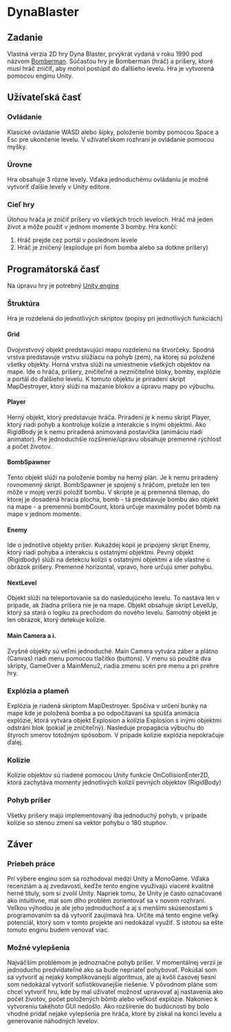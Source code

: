 # DynaBlaster

## Zadanie

Vlastná verzia 2D hry Dyna Blaster, prvýkrát vydaná v roku 1990 pod názvom [Bomberman](https://www.youtube.com/watch?v=VWyTDXFPC84). Súčasťou hry je Bomberman (hráč) a príšery, ktoré musí hráč zničiť, aby mohol postúpiť do ďalšieho levelu. Hra je vytvorená pomocou enginu Unity.

## Užívateľská časť

### Ovládanie

Klasické ovládanie WASD alebo šípky, položenie bomby pomocou Space a Esc pre ukončenie levelu. V užívateľskom rozhraní je ovládanie pomocou myšky.

### Úrovne

Hra obsahuje 3 rôzne levely. Vďaka jednoduchému ovládaniu je možné vytvoriť ďalšie levely v Unity editore.

### Cieľ hry

Úlohou hráča je zničiť príšery vo všetkých troch leveloch. Hráč má jeden život a môže použiť v jednom momente 3 bomby.
Hra končí:
1.  Hráč prejde cez portál v poslednom levele
2.  Hráč je zničený (exploduje pri ňom bomba alebo sa dotkne príšery)

## Programátorská časť

Na úpravu hry je potrebný [Unity engine](https://unity3d.com/get-unity/download)

### Štruktúra

Hra je rozdelená do jednotlivých skriptov (popisy pri jednotlivých funkciách)

#### Grid

Dvojvrstvový objekt predstavujúci mapu rozdelenú na štvorčeky. Spodná vrstva predstavuje vrstvu slúžiacu na pohyb (zem), na ktorej sú položené všetky objekty. Horná vrstva slúži na umiestnenie všetkých objektov na mape. Ide o hráča, príšery, zničiteľné a nezničiteľné bloky, bomby, explózie a portál do ďalšieho levelu. K tomuto objektu je priradení skript MapDestroyer, ktorý slúži na mazanie blokov a úpravu mapy po výbuchu.

#### Player

Herný objekt, ktorý predstavuje hráča. Priradení je k nemu skript Player, ktorý riadi pohyb a kontroluje kolízie a interakcie s inými objektmi. Ako RigidBody je k nemu priradená animovaná postavička (animáciu riadi animator). Pre jednoduchšie rozšírenie/úpravu obsahuje premenné rýchlosť a počet životov.

#### BombSpawner

Tento objekt slúži na položenie bomby na herný plán. Je k nemu priradený rovnomenný skript. BombSpawner je spojený s hráčom, pretože len ten môže v mojej verzií položiť bombu. V skripte je aj premenná tilemap, do ktorej je dosadená hracia plocha, bomb  - tá predstavuje bombu ako objekt na mape -  a premennú bombCount, ktorá určuje maximálny počet bômb na mape v jednom momente.

#### Enemy

Ide o jednotlivé objekty príšer. Kukaždej kópii je pripojený skript Enemy, ktorý riadi pohyba a interakciu s ostatnými objektmi. Pevný objekt (Rigidbody) slúži na detekciu kolízii s ostatnými objektmi a ide vlastne o obrázok príšery. Premenné horizontal, vpravo, hore určujú smer pohybu.

#### NextLevel

Objekt slúži na teleportovanie sa do nasledujúceho levelu. To nastáva len v prípade, ak žiadna príšera nie je na mape. Objekt obsahuje skript LevelUp, ktorý sa stará o logiku za prechodom do nového levelu. Samotný objekt je len obrázok, ktorý detekuje kolízie.

#### Main Camera a i.

Zvyšné objekty sú veľmi jednoduché. Main Camera vytvára záber a plátno (Canvas) riadi menu pomocou tlačitko (buttons). V menu sú použité dva skripty, GameOver a MainMenu2, riadia zmenu scén pre menu a pri prehre hry.

### Explózia a plameň

Explózia je riadená skriptom MapDestroyer. Spočíva v určení bunky na mape kde je položená bomba a po odpočítavaní sa spúšťa animácia explózie, ktorá vytvára objekt Explosion a kolízia Explosion s inými objektmi odstráni blok (pokiaľ je zničiteľný). Nasleduje propagácia výbuchu do štyroch smerov totožným spôsobom. V prípade kolízie explózia nepokračuje ďalej.

### Kolízie

Kolízie objektov sú riadené pomocou Unity funkcie OnCollisionEnter2D, ktorá zachytáva momenty jednotlivých kolízií pevných objektov (RigidBody)

### Pohyb príšer

Všetky príšery majú implementovaný iba jednoduchý pohyb, v prípade kolízie so stenou zmení sa vektor pohybu o 180 stupňov.

## Záver

### Priebeh práce

Pri výbere enginu som sa rozhodoval medzi Unity a MonoGame. Vďaka recenziám a aj zvedavosti, keďže tento engine využívajú viaceré kvalitné herné tituly, som si zvolil Unity. Napriek tomu, že Unity je často označované ako intuitívne, mal som dlho problém zorientovať sa v novom rozhraní. Veľkou výhodou je ale jeho jednoduchosť a aj s menšími skúsenosťami s programovaním sa dá vytvoriť zaujímavá hra. Určite má tento engine veľký potenciál, ktorý som v tomto projekte ani nedokázal využiť. S istotou sa ešte tomuto enginu budem venovať viac.

### Možné vylepšenia

Najväčším problémom je jednoznačne pohyb príšer. V momentálnej verzií je jednoducho predvídateľné ako sa bude nepriateľ pohybovať. Pokúšal som sa vytvoriť aj nejaký komplikovanejší algoritmus, ale aj kvôli časovej tiesni som nedokázal vytvoriť sofistikovanejšie riešenie.
V pôvodnom pláne som chcel vytvoriť hru, kde by mal užívateľ možnosť upravovať aj nastavenia ako počet životov, počet položených bômb alebo veľkosť explózie. Nakoniec k vytvoreniu takéhoto GUI nedošlo.
Ako rozšírenie do budúcnosti by bolo vhodné pridať nejaké vylepšenia pre hráča, ktoré by získal na konci levelu a generovanie náhodných levelov.
